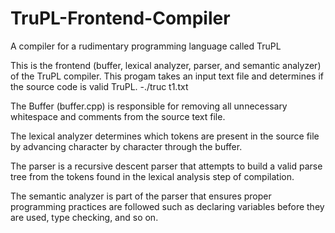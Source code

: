 # TruPL-Frontend-Compiler
A compiler for a rudimentary programming language called TruPL

This is the frontend (buffer, lexical analyzer, parser, and semantic analyzer) of the TruPL compiler.
This progam takes an input text file and determines if the source code is valid TruPL.
             -./truc t1.txt
    
The Buffer (buffer.cpp) is responsible for removing all unnecessary whitespace and comments from the source text file.

The lexical analyzer determines which tokens are present in the source file by advancing character by character through the buffer.

The parser is a recursive descent parser that attempts to build a valid parse tree from the tokens found in the lexical analysis step of compilation.

The semantic analyzer is part of the parser that ensures proper programming practices are followed such as declaring variables before they are used, type checking, and so on. 
